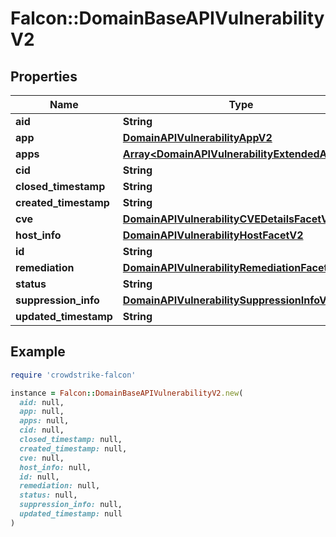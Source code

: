 # Falcon::DomainBaseAPIVulnerabilityV2

## Properties

| Name | Type | Description | Notes |
| ---- | ---- | ----------- | ----- |
| **aid** | **String** |  |  |
| **app** | [**DomainAPIVulnerabilityAppV2**](DomainAPIVulnerabilityAppV2.md) |  | [optional] |
| **apps** | [**Array&lt;DomainAPIVulnerabilityExtendedAppV2&gt;**](DomainAPIVulnerabilityExtendedAppV2.md) |  | [optional] |
| **cid** | **String** |  |  |
| **closed_timestamp** | **String** |  | [optional] |
| **created_timestamp** | **String** |  |  |
| **cve** | [**DomainAPIVulnerabilityCVEDetailsFacetV2**](DomainAPIVulnerabilityCVEDetailsFacetV2.md) |  | [optional] |
| **host_info** | [**DomainAPIVulnerabilityHostFacetV2**](DomainAPIVulnerabilityHostFacetV2.md) |  | [optional] |
| **id** | **String** |  |  |
| **remediation** | [**DomainAPIVulnerabilityRemediationFacetV2**](DomainAPIVulnerabilityRemediationFacetV2.md) |  | [optional] |
| **status** | **String** |  |  |
| **suppression_info** | [**DomainAPIVulnerabilitySuppressionInfoV2**](DomainAPIVulnerabilitySuppressionInfoV2.md) |  | [optional] |
| **updated_timestamp** | **String** |  |  |

## Example

```ruby
require 'crowdstrike-falcon'

instance = Falcon::DomainBaseAPIVulnerabilityV2.new(
  aid: null,
  app: null,
  apps: null,
  cid: null,
  closed_timestamp: null,
  created_timestamp: null,
  cve: null,
  host_info: null,
  id: null,
  remediation: null,
  status: null,
  suppression_info: null,
  updated_timestamp: null
)
```

